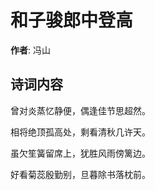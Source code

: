 # 和子骏郎中登高

**作者**: 冯山

## 诗词内容

曾对炎蒸忆静便，偶逢佳节思超然。

相将绝顶孤高处，剩看清秋几许天。

虽欠笙簧留席上，犹胜风雨傍篱边。

好看菊蕊殷勤别，旦暮除书落枕前。

